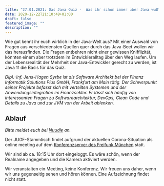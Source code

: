 ```yaml
---
title: "27.01.2021: Das Java Quiz -  Was ihr schon immer über Java wußtet, aber euch niemand fragen wollte."
date: 2020-12-22T21:10:48+01:00
draft: false
featured_image: ""
description: ""
---
```


Wie gut kennt ihr euch wirklich in der Java-Welt aus? Mit einer Auswahl von Fragen aus verschiedensten Quellen quer durch das Java-Beet wollen wir das herausfinden. Die Fragen entbehren nicht einer gewissen Knifflizität, könnten einem aber trotzdem im Entwickleralltag über den Weg laufen. Um der Lebensrealität der Mehrheit der Java-Entwickler gerecht zu werden, ist Java 11 die Basis für das Quiz.

_Dipl.-Inf. Jens-Hagen Syrbe ist als Software Architekt bei der Finanz Informatik Solutions Plus GmbH, Frankfurt am Main tätig. Der Schwerpunkt seiner Projekte befasst sich mit verteilten Systemen und der Anwendungsintegration im Finanzsektor. Er lässt sich häufig von interessanten Fragen zu Softwarearchitektur, DevOps, Clean Code und Details zu Java und zur JVM von der Arbeit ablenken._

## Ablauf

_Bitte meldet euch bei [Nuudle](http://bit.ly/jugf_java_quiz) an._

Der JUGF-Stammtisch findet aufgrund der aktuellen Corona-Situation als online meeting auf dem [Konferenzserver des Freifunk München](https://meet.ffmuc.net/jugfmeeting) statt.

Wir sind ab ca. 18:15 Uhr dort eingeloggt. Es wäre schön, wenn der Realname angegeben und die Kamera aktiviert werden.

Wir veranstalten ein Meeting, keine Konferenz. Wir freuen uns daher, wenn wir uns gegenseitig sehen und hören können.
Eine Aufzeichnung findet nicht statt.
